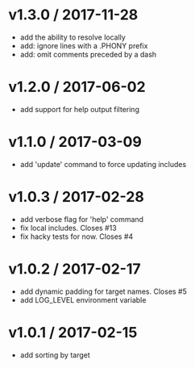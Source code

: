 
v1.3.0 / 2017-11-28
===================

  * add the ability to resolve locally
  * add: ignore lines with a .PHONY prefix
  * add: omit comments preceded by a dash

v1.2.0 / 2017-06-02
===================

  * add support for help output filtering

v1.1.0 / 2017-03-09
===================

  * add 'update' command to force updating includes

v1.0.3 / 2017-02-28
===================

  * add verbose flag for 'help' command
  * fix local includes. Closes #13
  * fix hacky tests for now. Closes #4

v1.0.2 / 2017-02-17
===================

  * add dynamic padding for target names. Closes #5
  * add LOG_LEVEL environment variable

v1.0.1 / 2017-02-15
===================

  * add sorting by target
